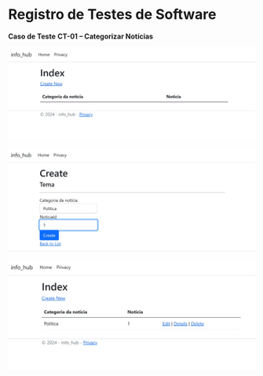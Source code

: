 # Registro de Testes de Software


 **Caso de Teste** 	 **CT-01 – Categorizar Notícias** 	
 
   ![Captura de Tela - Parte 1](img/CT01-tela1.jpg)
   
   ![Captura de Tela - Parte 2](img/CT01-tela2.jpg)
   
   ![Captura de Tela - Parte 3](img/CT01-tela3.jpg)
